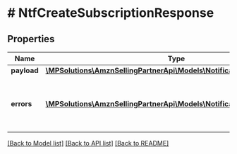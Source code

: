 # # NtfCreateSubscriptionResponse

## Properties

Name | Type | Description | Notes
------------ | ------------- | ------------- | -------------
**payload** | [**\MPSolutions\AmznSellingPartnerApi\Models\Notifications\NtfSubscription**](NtfSubscription.md) |  | [optional]
**errors** | [**\MPSolutions\AmznSellingPartnerApi\Models\Notifications\NtfError[]**](NtfError.md) | A list of error responses returned when a request is unsuccessful. | [optional]

[[Back to Model list]](../../README.md#models) [[Back to API list]](../../README.md#endpoints) [[Back to README]](../../README.md)
